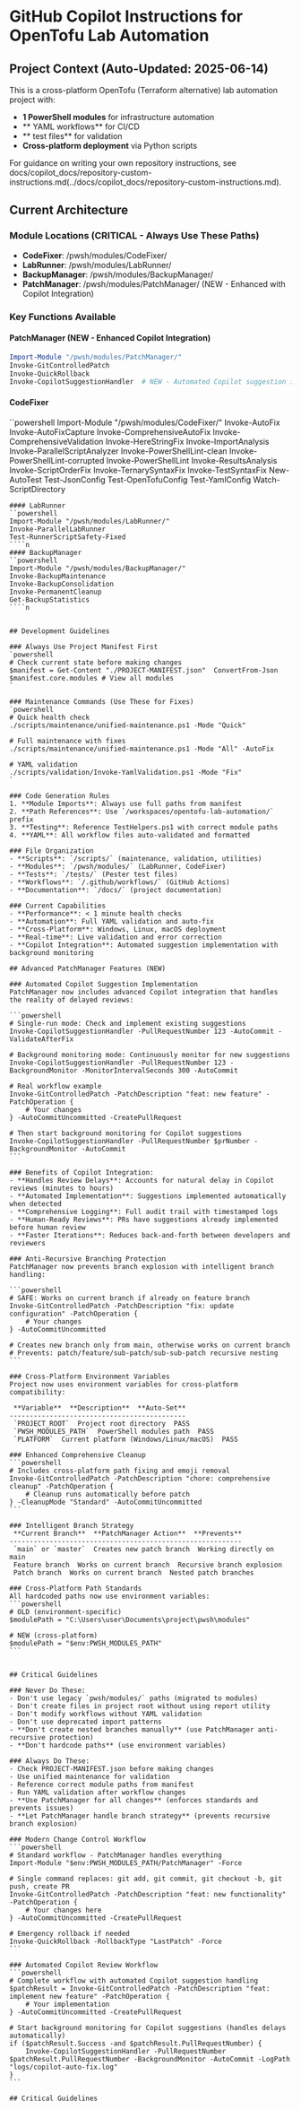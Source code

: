 # GitHub Copilot Instructions for OpenTofu Lab Automation

## Project Context (Auto-Updated: 2025-06-14)

This is a cross-platform OpenTofu (Terraform alternative) lab automation project with:
- **1 PowerShell modules** for infrastructure automation
- ** YAML workflows** for CI/CD
- ** test files** for validation
- **Cross-platform deployment** via Python scripts

For guidance on writing your own repository instructions, see
docs/copilot_docs/repository-custom-instructions.md(../docs/copilot_docs/repository-custom-instructions.md).

## Current Architecture

### Module Locations (CRITICAL - Always Use These Paths)
- **CodeFixer**: /pwsh/modules/CodeFixer/
- **LabRunner**: /pwsh/modules/LabRunner/
- **BackupManager**: /pwsh/modules/BackupManager/
- **PatchManager**: /pwsh/modules/PatchManager/ (NEW - Enhanced with Copilot Integration)

### Key Functions Available
#### PatchManager (NEW - Enhanced Copilot Integration)
```powershell
Import-Module "/pwsh/modules/PatchManager/"
Invoke-GitControlledPatch
Invoke-QuickRollback
Invoke-CopilotSuggestionHandler  # NEW - Automated Copilot suggestion implementation
```

#### CodeFixer
``powershell
Import-Module "/pwsh/modules/CodeFixer/"
Invoke-AutoFix
Invoke-AutoFixCapture
Invoke-ComprehensiveAutoFix
Invoke-ComprehensiveValidation
Invoke-HereStringFix
Invoke-ImportAnalysis
Invoke-ParallelScriptAnalyzer
Invoke-PowerShellLint-clean
Invoke-PowerShellLint-corrupted
Invoke-PowerShellLint
Invoke-ResultsAnalysis
Invoke-ScriptOrderFix
Invoke-TernarySyntaxFix
Invoke-TestSyntaxFix
New-AutoTest
Test-JsonConfig
Test-OpenTofuConfig
Test-YamlConfig
Watch-ScriptDirectory
````n
#### LabRunner
``powershell
Import-Module "/pwsh/modules/LabRunner/"
Invoke-ParallelLabRunner
Test-RunnerScriptSafety-Fixed
````n
#### BackupManager
``powershell
Import-Module "/pwsh/modules/BackupManager/"
Invoke-BackupMaintenance
Invoke-BackupConsolidation
Invoke-PermanentCleanup
Get-BackupStatistics
````n


## Development Guidelines

### Always Use Project Manifest First
`powershell
# Check current state before making changes
$manifest = Get-Content "./PROJECT-MANIFEST.json"  ConvertFrom-Json
$manifest.core.modules # View all modules
`

### Maintenance Commands (Use These for Fixes)
`powershell
# Quick health check
./scripts/maintenance/unified-maintenance.ps1 -Mode "Quick"

# Full maintenance with fixes
./scripts/maintenance/unified-maintenance.ps1 -Mode "All" -AutoFix

# YAML validation
./scripts/validation/Invoke-YamlValidation.ps1 -Mode "Fix"
`

### Code Generation Rules
1. **Module Imports**: Always use full paths from manifest
2. **Path References**: Use `/workspaces/opentofu-lab-automation/` prefix
3. **Testing**: Reference TestHelpers.ps1 with correct module paths
4. **YAML**: All workflow files auto-validated and formatted

### File Organization
- **Scripts**: `/scripts/` (maintenance, validation, utilities)
- **Modules**: `/pwsh/modules/` (LabRunner, CodeFixer)
- **Tests**: `/tests/` (Pester test files)
- **Workflows**: `/.github/workflows/` (GitHub Actions)
- **Documentation**: `/docs/` (project documentation)

### Current Capabilities
- **Performance**: < 1 minute health checks
- **Automation**: Full YAML validation and auto-fix
- **Cross-Platform**: Windows, Linux, macOS deployment
- **Real-time**: Live validation and error correction
- **Copilot Integration**: Automated suggestion implementation with background monitoring

## Advanced PatchManager Features (NEW)

### Automated Copilot Suggestion Implementation
PatchManager now includes advanced Copilot integration that handles the reality of delayed reviews:

```powershell
# Single-run mode: Check and implement existing suggestions
Invoke-CopilotSuggestionHandler -PullRequestNumber 123 -AutoCommit -ValidateAfterFix

# Background monitoring mode: Continuously monitor for new suggestions
Invoke-CopilotSuggestionHandler -PullRequestNumber 123 -BackgroundMonitor -MonitorIntervalSeconds 300 -AutoCommit

# Real workflow example
Invoke-GitControlledPatch -PatchDescription "feat: new feature" -PatchOperation {
    # Your changes
} -AutoCommitUncommitted -CreatePullRequest

# Then start background monitoring for Copilot suggestions
Invoke-CopilotSuggestionHandler -PullRequestNumber $prNumber -BackgroundMonitor -AutoCommit
```

### Benefits of Copilot Integration:
- **Handles Review Delays**: Accounts for natural delay in Copilot reviews (minutes to hours)
- **Automated Implementation**: Suggestions implemented automatically when detected
- **Comprehensive Logging**: Full audit trail with timestamped logs
- **Human-Ready Reviews**: PRs have suggestions already implemented before human review
- **Faster Iterations**: Reduces back-and-forth between developers and reviewers

### Anti-Recursive Branching Protection
PatchManager now prevents branch explosion with intelligent branch handling:

```powershell
# SAFE: Works on current branch if already on feature branch
Invoke-GitControlledPatch -PatchDescription "fix: update configuration" -PatchOperation { 
    # Your changes 
} -AutoCommitUncommitted

# Creates new branch only from main, otherwise works on current branch
# Prevents: patch/feature/sub-patch/sub-sub-patch recursive nesting
```

### Cross-Platform Environment Variables
Project now uses environment variables for cross-platform compatibility:

 **Variable**  **Description**  **Auto-Set** 
--------------------------------------------
 `PROJECT_ROOT`  Project root directory  PASS 
 `PWSH_MODULES_PATH`  PowerShell modules path  PASS 
 `PLATFORM`  Current platform (Windows/Linux/macOS)  PASS 

### Enhanced Comprehensive Cleanup
```powershell
# Includes cross-platform path fixing and emoji removal
Invoke-GitControlledPatch -PatchDescription "chore: comprehensive cleanup" -PatchOperation {
    # Cleanup runs automatically before patch
} -CleanupMode "Standard" -AutoCommitUncommitted
```

### Intelligent Branch Strategy
 **Current Branch**  **PatchManager Action**  **Prevents** 
----------------------------------------------------------
 `main` or `master`  Creates new patch branch  Working directly on main 
 Feature branch  Works on current branch  Recursive branch explosion 
 Patch branch  Works on current branch  Nested patch branches 

### Cross-Platform Path Standards
All hardcoded paths now use environment variables:
```powershell
# OLD (environment-specific)
$modulePath = "C:\Users\user\Documents\project\pwsh\modules"

# NEW (cross-platform)
$modulePath = "$env:PWSH_MODULES_PATH"
```


## Critical Guidelines

### Never Do These:
- Don't use legacy `pwsh/modules/` paths (migrated to modules)
- Don't create files in project root without using report utility
- Don't modify workflows without YAML validation
- Don't use deprecated import patterns
- **Don't create nested branches manually** (use PatchManager anti-recursive protection)
- **Don't hardcode paths** (use environment variables)

### Always Do These:
- Check PROJECT-MANIFEST.json before making changes
- Use unified maintenance for validation
- Reference correct module paths from manifest
- Run YAML validation after workflow changes
- **Use PatchManager for all changes** (enforces standards and prevents issues)
- **Let PatchManager handle branch strategy** (prevents recursive branch explosion)

### Modern Change Control Workflow
```powershell
# Standard workflow - PatchManager handles everything
Import-Module "$env:PWSH_MODULES_PATH/PatchManager" -Force

# Single command replaces: git add, git commit, git checkout -b, git push, create PR
Invoke-GitControlledPatch -PatchDescription "feat: new functionality" -PatchOperation {
    # Your changes here
} -AutoCommitUncommitted -CreatePullRequest

# Emergency rollback if needed
Invoke-QuickRollback -RollbackType "LastPatch" -Force
```

### Automated Copilot Review Workflow
```powershell
# Complete workflow with automated Copilot suggestion handling
$patchResult = Invoke-GitControlledPatch -PatchDescription "feat: implement new feature" -PatchOperation {
    # Your implementation
} -AutoCommitUncommitted -CreatePullRequest

# Start background monitoring for Copilot suggestions (handles delays automatically)
if ($patchResult.Success -and $patchResult.PullRequestNumber) {
    Invoke-CopilotSuggestionHandler -PullRequestNumber $patchResult.PullRequestNumber -BackgroundMonitor -AutoCommit -LogPath "logs/copilot-auto-fix.log"
}
```

## Critical Guidelines
